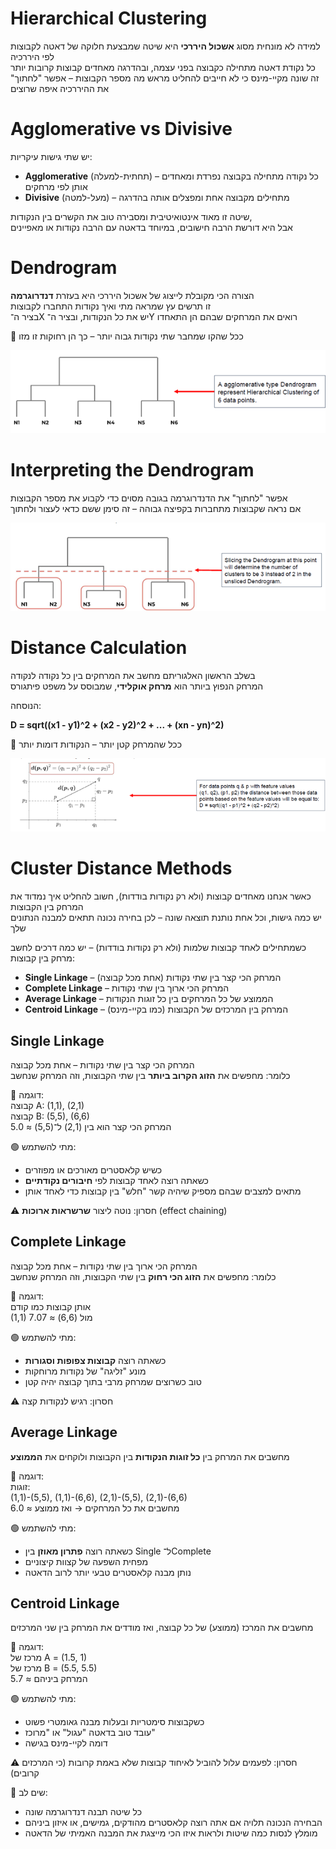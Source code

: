 # Hierarchical Clustering

למידה לא מונחית מסוג **אשכול היררכי** היא שיטה שמבצעת חלוקה של דאטה לקבוצות לפי היררכיה  
כל נקודת דאטה מתחילה כקבוצה בפני עצמה, ובהדרגה מאחדים קבוצות קרובות יותר  
זה שונה מקיי-מינס כי לא חייבים להחליט מראש מה מספר הקבוצות – אפשר "לחתוך" את ההיררכיה איפה שרוצים

# Agglomerative vs Divisive

יש שתי גישות עיקריות:

- **Agglomerative** (תחתית-למעלה) – כל נקודה מתחילה בקבוצה נפרדת ומאחדים אותן לפי מרחקים
- **Divisive** (מעל-למטה) – מתחילים מקבוצה אחת ומפצלים אותה בהדרגה

שיטה זו מאוד אינטואיטיבית ומסבירה טוב את הקשרים בין הנקודות,  
אבל היא דורשת הרבה חישובים, במיוחד בדאטה עם הרבה נקודות או מאפיינים

# Dendrogram

הצורה הכי מקובלת לייצוג של אשכול היררכי היא בעזרת **דנדרוגרמה**  
זו תרשים עץ שמראה מתי ואיך נקודות התחברו לקבוצות  
בציר ה־X יש את כל הנקודות, ובציר ה־Y רואים את המרחקים שבהם הן התאחדו

🔸 ככל שהקו שמחבר שתי נקודות גבוה יותר – כך הן רחוקות זו מזו

<img src="hier1.png" style="image: 80%" />

# Interpreting the Dendrogram

אפשר "לחתוך" את הדנדרוגרמה בגובה מסוים כדי לקבוע את מספר הקבוצות  
אם נראה שקבוצות מתחברות בקפיצה גבוהה – זה סימן ששם כדאי לעצור ולחתוך

<img src="hier2.png" style="image: 80%" />

# Distance Calculation

בשלב הראשון האלגוריתם מחשב את המרחקים בין כל נקודה לנקודה  
המרחק הנפוץ ביותר הוא **מרחק אוקלידי**, שמבוסס על משפט פיתגורס

הנוסחה:

**D = sqrt((x1 - y1)^2 + (x2 - y2)^2 + ... + (xn - yn)^2)**

📌 ככל שהמרחק קטן יותר – הנקודות דומות יותר

<img src="hier3.png" style="image: 80%" />

# Cluster Distance Methods

כאשר אנחנו מאחדים קבוצות (ולא רק נקודות בודדות), חשוב להחליט איך נמדוד את המרחק בין הקבוצות  
יש כמה גישות, וכל אחת נותנת תוצאה שונה – לכן בחירה נכונה תתאים למבנה הנתונים שלך

כשמתחילים לאחד קבוצות שלמות (ולא רק נקודות בודדות) – יש כמה דרכים לחשב מרחק בין קבוצות:

- **Single Linkage** – המרחק הכי קצר בין שתי נקודות (אחת מכל קבוצה)
- **Complete Linkage** – המרחק הכי ארוך בין שתי נקודות
- **Average Linkage** – הממוצע של כל המרחקים בין כל זוגות הנקודות
- **Centroid Linkage** – המרחק בין המרכזים של הקבוצות (כמו בקיי-מינס)

## Single Linkage  
המרחק הכי קצר בין שתי נקודות – אחת מכל קבוצה  
כלומר: מחפשים את **הזוג הקרוב ביותר** בין שתי הקבוצות, וזה המרחק שנחשב

📌 דוגמה:  
קבוצה A: (1,1), (2,1)  
קבוצה B: (5,5), (6,6)  
המרחק הכי קצר הוא בין (2,1) ל־(5,5) ≈ 5.0

🟢 מתי להשתמש:  
- כשיש קלאסטרים מאורכים או מפוזרים  
- כשאתה רוצה לאחד קבוצות לפי **חיבורים נקודתיים**  
- מתאים למצבים שבהם מספיק שיהיה קשר "חלש" בין קבוצות כדי לאחד אותן

⚠️ חסרון: נוטה ליצור **שרשראות ארוכות** (effect chaining)

## Complete Linkage  
המרחק הכי ארוך בין שתי נקודות – אחת מכל קבוצה  
כלומר: מחפשים את **הזוג הכי רחוק** בין שתי הקבוצות, וזה המרחק שנחשב

📌 דוגמה:  
אותן קבוצות כמו קודם  
(1,1) מול (6,6) ≈ 7.07

🟢 מתי להשתמש:  
- כשאתה רוצה **קבוצות צפופות וסגורות**  
- מונע "זליגה" של נקודות מרוחקות  
- טוב כשרוצים שמרחק מרבי בתוך קבוצה יהיה קטן

⚠️ חסרון: רגיש לנקודות קצה

## Average Linkage  
מחשבים את המרחק בין **כל זוגות הנקודות** בין הקבוצות ולוקחים את **הממוצע**

📌 דוגמה:  
זוגות:  
(1,1)-(5,5), (1,1)-(6,6), (2,1)-(5,5), (2,1)-(6,6)  
מחשבים את כל המרחקים → ואז ממוצע ≈ 6.0

🟢 מתי להשתמש:  
- כשאתה רוצה **פתרון מאוזן** בין Single ל־Complete  
- מפחית השפעה של קצוות קיצוניים  
- נותן מבנה קלאסטרים טבעי יותר לרוב הדאטה

## Centroid Linkage  
מחשבים את המרכז (ממוצע) של כל קבוצה, ואז מודדים את המרחק בין שני המרכזים

📌 דוגמה:  
מרכז של A = (1.5, 1)  
מרכז של B = (5.5, 5.5)  
המרחק ביניהם ≈ 5.7

🟢 מתי להשתמש:  
- כשקבוצות סימטריות ובעלות מבנה גאומטרי פשוט  
- עובד טוב בדאטה "עגול" או "מרוכז"  
- דומה לקיי-מינס בגישה

⚠️ חסרון: לפעמים עלול להוביל לאיחוד קבוצות שלא באמת קרובות (כי המרכזים קרובים)

📌 שים לב:  
- כל שיטה תבנה דנדרוגרמה שונה  
- הבחירה הנכונה תלויה אם אתה רוצה קלאסטרים מהודקים, גמישים, או איזון ביניהם  
- מומלץ לנסות כמה שיטות ולראות איזו הכי מייצגת את המבנה האמיתי של הדאטה
